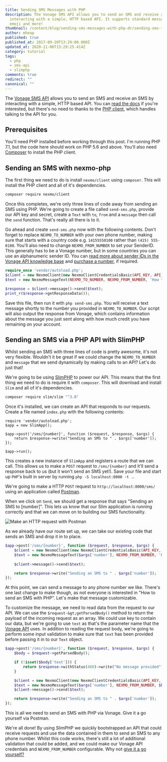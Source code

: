 ```yaml
---
title: Sending SMS Messages with PHP
description: The Vonage SMS API allows you to send an SMS and receive an SMS by
  interacting with a simple, HTTP based API. It supports standard messages,
  emoji and more!
thumbnail: /content/blog/sending-sms-messages-with-php-dr/sending-sms-featured.png
author: mheap
published: true
published_at: 2017-09-20T13:29:00.000Z
updated_at: 2020-11-06T13:29:25.414Z
category: tutorial
tags:
  - php
  - sms-api
  - slimphp
comments: true
redirect: ""
canonical: ""
---
```

The [Vonage SMS API](https://developer.nexmo.com/api/sms) allows you to send an SMS and receive an SMS by interacting with a simple, HTTP based API. You can [read the docs](https://docs.nexmo.com/messaging/sms-api/api-reference) if you're interested, but there's no need to thanks to the [PHP client](https://github.com/Nexmo/nexmo-php), which handles talking to the API for you.

## Prerequisites

You'll need PHP installed before working through this post. I'm running PHP 7.1, but the code here should work on PHP 5.6 and above. You'll also need [Composer](https://getcomposer.org/) to install the PHP client.

<sign-up number></sign-up>

## Sending an SMS with nexmo-php

The first thing we need to do is install `nexmo/client` using `composer`. This will install the PHP client and all of it's dependencies.

```bash
composer require nexmo/client
```

Once this completes, we're only three lines of code away from sending an SMS using PHP. We're going to create a file called `send-sms.php`, provide our API key and secret, create a `Text` with `to`, `from` and a `message` then call the `send` function. That's really all there is to it.

Go ahead and create `send-sms.php` now with the following contents. Don't forget to replace `NEXMO_TO_NUMBER` with your own phone number, making sure that starts with a country code e.g. `14155550100` rather than `(415) 555-0100`. You'll also need to change `NEXMO_FROM_NUMBER` to set your SenderID. This generally has to be a Vonage number, but in some countries you can use an alphanumeric sender ID. You can [read more about sender IDs in the Vonage API knowledge base](https://help.nexmo.com/hc/en-us/articles/204014573-Can-I-Change-the-Sender-ID-for-Nexmo-Outbound-SMS-) and [purchase a number](https://dashboard.nexmo.com/buy-numbers), if required.

```php
require_once 'vendor/autoload.php'; 
$client = new NexmoClient(new NexmoClientCredentialsBasic(API_KEY, API_SECRET)); 
$text = new NexmoMessageText(NEXMO_TO_NUMBER, NEXMO_FROM_NUMBER, 'How to send an SMS with PHP'); 

$response = $client->message()->send($text);
print_r($response->getResponseData());
```

Save this file, then run it with `php send-sms.php`. You will receive a text message shortly to the number you provided in `NEXMO_TO_NUMBER`. Our script will also output the response from Vonage, which contains information about the message you just sent along with how much credit you have remaining on your account.

## Sending an SMS via a PHP API with SlimPHP

Whilst sending an SMS with three lines of code is pretty awesome, it's not very flexible. Wouldn't it be great if we could change the `NEXMO_TO_NUMBER` and `message` that we send dynamically by making calls to an API? Let's do just that!

We're going to be using [SlimPHP](https://www.slimframework.com/) to power our API. This means that the first thing we need to do is require it with `composer`. This will download and install `Slim` and all of it's dependencies.

```bash
composer require slim/slim "^3.0"
```

Once it's installed, we can create an API that responds to our requests. Create a file named `index.php` with the following contents:

```
require 'vendor/autoload.php'; 
$app = new SlimApp(); 

$app->post('/sms/{number}', function ($request, $response, $args) {
    return $response->write("Sending an SMS to " . $args['number']);
});

$app->run();
```

This creates a new instance of `SlimApp` and registers a route that we can call. This allows us to make a `POST` request to `/sms/{number}` and it'll send a response back to us (but it won't send an SMS yet!). Save your file and start up `PHP`'s built in server by running `php -S localhost:8000 -t .`.

We're going to make a HTTP `POST` request to `http://localhost:8000/sms/` using an application called [Postman](https://www.getpostman.com/).

When we click on `Send`, we should get a response that says "Sending an SMS to [number]". This lets us know that our Slim application is running correctly and that we can move on to building our SMS functionality.

![Make an HTTP request with Postman](/content/blog/sending-sms-messages-with-php-dr/send-sms-postman.gif)

As we already have our route set up, we can take our existing code that sends an SMS and drop it in to place.

```php
$app->post('/sms/{number}', function ($request, $response, $args) {
    $client = new NexmoClient(new NexmoClientCredentialsBasic(API_KEY, API_SECRET));
    $text = new NexmoMessageText($args['number'], NEXMO_FROM_NUMBER, 'How to send an SMS with PHP');
    
    $client->message()->send($text);

    return $response->write("Sending an SMS to " . $args['number']);
});
```

At this point, we can send a message to any phone number we like. There's one last change to make though, as not everyone is interested in "How to send an SMS with PHP". Let's make that message customizable.

To customize the message, we need to read data from the request to our API. We can use the `$request-&gt;getParsedBody()` method to return the payload of the incoming request as an array. We could use key to contain our data, but we're going to use `text` as that's the parameter name that the [Vonage API](https://developer.nexmo.com/api/sms) uses. In addition to reading the request body, we're going to perform some input validation to make sure that `text` has been provided before passing it in to our `Text` object.

```php
$app->post('/sms/{number}', function ($request, $response, $args) {
    $body = $request->getParsedBody();

    if (!isset($body['text'])) {
        return $response->withStatus(400)->write("No message provided");
    }

    $client = new NexmoClient(new NexmoClientCredentialsBasic(API_KEY, API_SECRET));
    $text = new NexmoMessageText($args['number'], NEXMO_FROM_NUMBER, $body['text']);
    $client->message()->send($text);

    return $response->write("Sending an SMS to " . $args['number']);
});
```

This is all we need to send an SMS with PHP via Vonage. Give it a go yourself via Postman.

We're all done! By using SlimPHP we quickly bootstrapped an API that could receive requests and use the data contained in them to send an SMS to any phone number. Whilst this code works, there's still a lot of additional validation that could be added, and we could make our Vonage API credentials and `NEXMO_FROM_NUMBER` configurable. Why not [give it a go yourself?](https://github.com/nexmo-community/nexmo-php-quickstart/tree/master/sms/send-with-slim)

<script type="text/javascript" async src="https://platform.twitter.com/widgets.js"></script>

<script>
window.addEventListener('load', function() {
  var codeEls = document.querySelectorAll('code');
  [].forEach.call(codeEls, function(el) {
    el.setAttribute('style', 'font: normal 10pt Consolas, Monaco, monospace; color: #a31515;');
  });
});
</script>